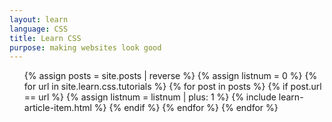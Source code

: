 ```yaml
---
layout: learn
language: CSS
title: Learn CSS
purpose: making websites look good
---
```

<!-- I've written many tutorials on CSS. As I want to make them easy to learn from, I've complied a list of which posts to check out in what order if you want to learn CSS. If you want to know more about Code The Web, check out the [welcome post][welcome].
 -->
<!-- > ### Want to get new posts in your inbox? [Sign up to my newsletter][newsletter].
> I've worked hard on these tutorials and as of now do not make any money on them, so I'd really appreciate if you signed up ;)
{:class="newsletter"} -->
<!-- 
# Prerequisites
These are optional but recommended. In tutorials, I might build on what's covered here. I'd also recommed the set-up tutorial so you are writing and running your code in the same way as I am. Or, you can just **[skip to the tutorials](#tutorials)**.
## How to learn a programming language
[How to learn web development][p1]

## Background knowledge
[How the internet works][p2]

## Set-up
[Practice web development on your computer][p3]

# Tutorials
I make a new tutorial at least once a week. Over time, this list will grow. Once you have finished learning CSS, you can move on to [JavaScript][js]. -->

<ol class="learn-post-cards article-list">
{% assign posts = site.posts | reverse %}
{% assign listnum = 0 %}
{% for url in site.learn.css.tutorials %}
{% for post in posts %}
{% if post.url == url %}
{% assign listnum = listnum | plus: 1 %}
{% include learn-article-item.html %}
{% endif %}
{% endfor %}
{% endfor %}
</ol>
<!-- 
# Other resources you may find useful
These are just other articles I have written about stuff that isn't programming, but will help you along your web development journey.

<ul class="learn-post-cards">
{% assign posts = site.posts | reverse %}
{% for post in posts %}
{% if site.learn.css.other contains post.url %}
<li>
    <a href="{{post.url}}" class="learn-post-card">
        <h2>{{post.title}}</h2>
        <img loading="lazy" src="{% if jekyll.environment == "production" %}https://cdn.statically.io/img/{% endif %}{{ site.urlhost }}{{ post.image }}?w=700" alt="{{ post.title }} - {{ site.title }}">
    </a>
</li>
{% endif %}
{% endfor %}
</ul> -->
<span class="invisible-text">   ‍   </span>

[newsletter]: {{site.newsletter}}

[welcome]: /2017/09/29/welcome/
[p1]: /2017/10/04/how-to-learn-web-development/
[p2]: /2017/10/05/how-the-internet-works/
[p3]: /2017/10/06/web-development-on-your-computer/

[r-devchat]: /2017/11/24/devchat/
[r-steps-to-creating-a-website]: /2017/12/10/steps-to-creating-a-website/
[r-reference-sites]: /2017/12/16/web-development-reference-sites/

[js]: /learn/javascript

[newsletter]: {{site.newsletter}}
